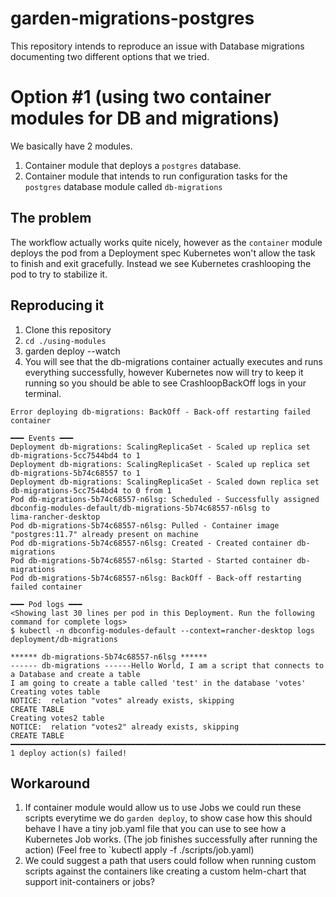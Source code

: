 # garden-migrations-postgres

This repository intends to reproduce an issue with Database migrations documenting two different options that we tried.

# Option #1 (using two container modules for DB and migrations)

We basically have 2 modules.

1. Container module that deploys a `postgres` database.
2. Container module that intends to run configuration tasks for the `postgres` database module called `db-migrations`

## The problem

The workflow actually works quite nicely, however as the `container` module deploys the pod from a Deployment spec Kubernetes won't allow the task to finish and exit gracefully. Instead we see Kubernetes crashlooping the pod to try to stabilize it.

## Reproducing it

1. Clone this repository
2. `cd ./using-modules`
2. garden deploy --watch
4. You will see that the db-migrations container actually executes and runs everything successfully, however Kubernetes now will try to keep it running so you should be able to see CrashloopBackOff logs in your terminal.

````
Error deploying db-migrations: BackOff - Back-off restarting failed container

━━━ Events ━━━
Deployment db-migrations: ScalingReplicaSet - Scaled up replica set db-migrations-5cc7544bd4 to 1
Deployment db-migrations: ScalingReplicaSet - Scaled up replica set db-migrations-5b74c68557 to 1
Deployment db-migrations: ScalingReplicaSet - Scaled down replica set db-migrations-5cc7544bd4 to 0 from 1
Pod db-migrations-5b74c68557-n6lsg: Scheduled - Successfully assigned dbconfig-modules-default/db-migrations-5b74c68557-n6lsg to
lima-rancher-desktop
Pod db-migrations-5b74c68557-n6lsg: Pulled - Container image "postgres:11.7" already present on machine
Pod db-migrations-5b74c68557-n6lsg: Created - Created container db-migrations
Pod db-migrations-5b74c68557-n6lsg: Started - Started container db-migrations
Pod db-migrations-5b74c68557-n6lsg: BackOff - Back-off restarting failed container

━━━ Pod logs ━━━
<Showing last 30 lines per pod in this Deployment. Run the following command for complete logs>
$ kubectl -n dbconfig-modules-default --context=rancher-desktop logs deployment/db-migrations

****** db-migrations-5b74c68557-n6lsg ******
------ db-migrations ------Hello World, I am a script that connects to a Database and create a table
I am going to create a table called 'test' in the database 'votes'
Creating votes table
NOTICE:  relation "votes" already exists, skipping
CREATE TABLE
Creating votes2 table
NOTICE:  relation "votes2" already exists, skipping
CREATE TABLE
━━━━━━━━━━━━━━━━━━━━━━━━━━━━━━━━━━━━━━━━━━━━━━━━━━━━━━━━━━━━━━━━━━━━━━━━━━━━━━━━
1 deploy action(s) failed!

````

## Workaround

1. If container module would allow us to use Jobs we could run these scripts everytime we do `garden deploy`, to show case how this should behave I have a tiny job.yaml file that you can use to see how a Kubernetes Job works. (The job finishes successfully after running the action)
(Feel free to `kubectl apply -f ./scripts/job.yaml)
2. We could suggest a path that users could follow when running custom scripts against the containers like creating a custom helm-chart that support init-containers or jobs?
